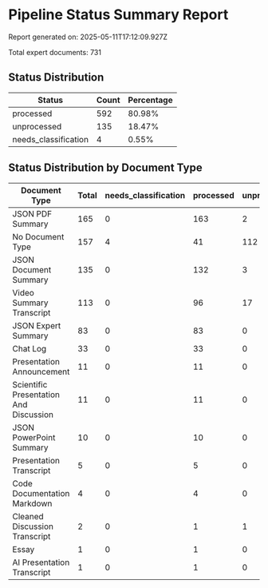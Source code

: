 # Pipeline Status Summary Report

Report generated on: 2025-05-11T17:12:09.927Z

Total expert documents: 731

## Status Distribution

| Status | Count | Percentage |
|--------|-------|------------|
| processed | 592 | 80.98% |
| unprocessed | 135 | 18.47% |
| needs_classification | 4 | 0.55% |

## Status Distribution by Document Type

| Document Type | Total | needs_classification | processed | unprocessed |
|---------------|-------|---|---|---|
| JSON PDF Summary | 165 | 0 | 163 | 2 |
| No Document Type | 157 | 4 | 41 | 112 |
| JSON Document Summary | 135 | 0 | 132 | 3 |
| Video Summary Transcript | 113 | 0 | 96 | 17 |
| JSON Expert Summary | 83 | 0 | 83 | 0 |
| Chat Log | 33 | 0 | 33 | 0 |
| Presentation Announcement | 11 | 0 | 11 | 0 |
| Scientific Presentation And Discussion | 11 | 0 | 11 | 0 |
| JSON PowerPoint Summary | 10 | 0 | 10 | 0 |
| Presentation Transcript | 5 | 0 | 5 | 0 |
| Code Documentation Markdown | 4 | 0 | 4 | 0 |
| Cleaned Discussion Transcript | 2 | 0 | 1 | 1 |
| Essay | 1 | 0 | 1 | 0 |
| AI Presentation Transcript | 1 | 0 | 1 | 0 |
